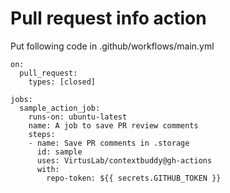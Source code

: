 # Pull request info action

Put following code in .github/workflows/main.yml

```
on:
  pull_request:
    types: [closed]

jobs:
  sample_action_job:
    runs-on: ubuntu-latest
    name: A job to save PR review comments
    steps:
    - name: Save PR comments in .storage
      id: sample
      uses: VirtusLab/contextbuddy@gh-actions
      with:
        repo-token: ${{ secrets.GITHUB_TOKEN }}
```

